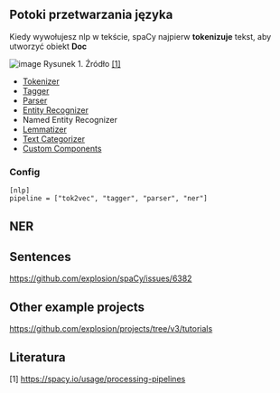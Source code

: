 ## Potoki przetwarzania języka

Kiedy wywołujesz nlp w tekście, spaCy najpierw **tokenizuje** tekst, aby utworzyć obiekt **Doc**

![image](https://user-images.githubusercontent.com/26519123/119462186-bbb9ba80-bd40-11eb-8beb-11427504d379.png)
Rysunek 1. Źródło [[1]](https://spacy.io/usage/processing-pipelines)

- [Tokenizer](https://spacy.io/api/tokenizer)
- [Tagger](https://spacy.io/api/tagger)
- [Parser](https://spacy.io/api/dependencyparser)
- [Entity Recognizer](https://spacy.io/api/entityrecognizer)
- Named Entity Recognizer
- [Lemmatizer](https://spacy.io/api/lemmatizer)
- [Text Categorizer](https://spacy.io/api/textcategorizer)
- [Custom Components](https://spacy.io/usage/processing-pipelines#custom-components)

### Config
```
[nlp]
pipeline = ["tok2vec", "tagger", "parser", "ner"]
```


## NER

## Sentences
https://github.com/explosion/spaCy/issues/6382

## Other example projects

https://github.com/explosion/projects/tree/v3/tutorials


## Literatura
[1] https://spacy.io/usage/processing-pipelines

